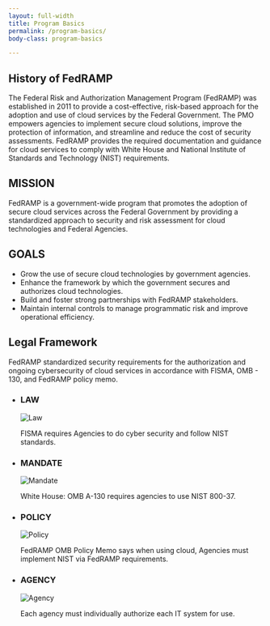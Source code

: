 ```yaml
---
layout: full-width
title: Program Basics
permalink: /program-basics/
body-class: program-basics

---
```

<div id="history-mission-goals">
<section id="history">
<div class="inner">
<h2>History of FedRAMP</h2>
<p>The Federal Risk and Authorization Management Program (FedRAMP) was established in 2011 to provide a cost-effective, risk-based approach for the adoption and use of cloud services by the Federal Government. The PMO empowers agencies to implement secure cloud solutions, improve the protection of information, and streamline and reduce the cost of security assessments. FedRAMP provides the required documentation and guidance for cloud services to comply with White House and National Institute of Standards and Technology (NIST) requirements.</p>
</div>
</section>
<section id="mission">
<div class="inner">
<h2>MISSION</h2>
<p>FedRAMP is a government-wide program that promotes the adoption of secure cloud services across the Federal Government by providing a standardized approach to security and risk assessment for cloud technologies and Federal Agencies.</p>
</div>
</section>
<section id="goals">
	<div class="inner">
	<h2>GOALS</h2>
	<ul>
		<li><i class="fas fa-arrow-circle-right"></i>Grow the use of secure cloud technologies by government agencies.</li>
		<li><i class="fas fa-arrow-circle-right"></i>Enhance the framework by which the government secures and authorizes cloud technologies. </li>
		<li><i class="fas fa-arrow-circle-right"></i>Build and foster strong partnerships with FedRAMP stakeholders.</li>
		<li><i class="fas fa-arrow-circle-right"></i>Maintain internal controls to manage programmatic risk and improve operational efficiency.</li>
	</ul>
	</div>
</section>
</div>
<section id="legal-framework">
	<div class="inner">
		<div class="text">
		<h2>Legal Framework</h2>
		<p>FedRAMP standardized security requirements for the authorization and ongoing cybersecurity of cloud services in accordance with FISMA, OMB - 130, and FedRAMP policy memo.</p>
		<ul>
			<li><h3>LAW</h3>
				<img src="{{site.baseurl}}/assets/img/law-icon.png" alt="Law" title="Law">
			<p>FISMA requires Agencies to do cyber security and follow NIST standards.</p></li>
			<li><h3>MANDATE</h3>
				<img src="{{site.baseurl}}/assets/img/mandate-icon.png" alt="Mandate" title="Mandate">
			<p>White House: OMB A-130 requires agencies to use NIST 800-37.</p></li>
			<li><h3>POLICY</h3>
				<img src="{{site.baseurl}}/assets/img/policy-icon.png" alt="Policy" title="Policy">
			<p>FedRAMP OMB Policy Memo says when using cloud, Agencies must implement NIST via FedRAMP requirements.</p></li>
			<li><h3>AGENCY</h3>
				<img src="{{site.baseurl}}/assets/img/agency-icon.png" alt="Agency" title="Agency">
			<p>Each agency must individually authorize each IT system for use. </p></li>
		</ul>
		</div>
	</div></section>